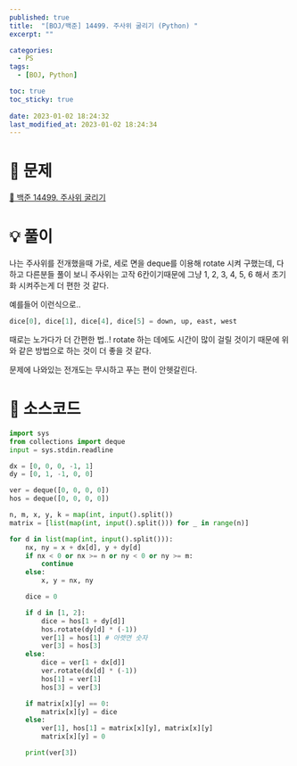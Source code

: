 ```yaml
---
published: true
title:  "[BOJ/백준] 14499. 주사위 굴리기 (Python) "
excerpt: ""

categories:
  - PS
tags:
  - [BOJ, Python]

toc: true
toc_sticky: true
 
date: 2023-01-02 18:24:32
last_modified_at: 2023-01-02 18:24:34
---
```

# 🔎 문제
[🔗 백준 14499. 주사위 굴리기](https://www.acmicpc.net/problem/14499)

# 💡 풀이
나는 주사위를 전개했을때 가로, 세로 면을 deque를 이용해 rotate 시켜 구했는데, 다 하고 다른분들 풀이 보니 주사위는 고작 6칸이기때문에 그냥 1, 2, 3, 4, 5, 6 해서 초기화 시켜주는게 더 편한 것 같다.

예를들어 이런식으로..
```python
dice[0], dice[1], dice[4], dice[5] = down, up, east, west
```

때로는 노가다가 더 간편한 법..! rotate 하는 데에도 시간이 많이 걸릴 것이기 때문에 위와 같은 방법으로 하는 것이 더 좋을 것 같다.

문제에 나와있는 전개도는 무시하고 푸는 편이 안헷갈린다.

# 📃 소스코드
```python
import sys
from collections import deque
input = sys.stdin.readline

dx = [0, 0, 0, -1, 1]
dy = [0, 1, -1, 0, 0]

ver = deque([0, 0, 0, 0])
hos = deque([0, 0, 0, 0])

n, m, x, y, k = map(int, input().split())
matrix = [list(map(int, input().split())) for _ in range(n)]

for d in list(map(int, input().split())):
    nx, ny = x + dx[d], y + dy[d]
    if nx < 0 or nx >= n or ny < 0 or ny >= m:
        continue
    else:
        x, y = nx, ny

    dice = 0

    if d in [1, 2]:
        dice = hos[1 + dy[d]]
        hos.rotate(dy[d] * (-1))
        ver[1] = hos[1] # 아랫면 숫자
        ver[3] = hos[3]
    else:
        dice = ver[1 + dx[d]]
        ver.rotate(dx[d] * (-1))
        hos[1] = ver[1]
        hos[3] = ver[3]

    if matrix[x][y] == 0:
        matrix[x][y] = dice
    else:
        ver[1], hos[1] = matrix[x][y], matrix[x][y]
        matrix[x][y] = 0

    print(ver[3])
```
<br>